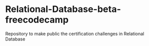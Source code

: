 # Relational-Database-beta-freecodecamp
Repository to make public the certification challenges  in Relational Database
